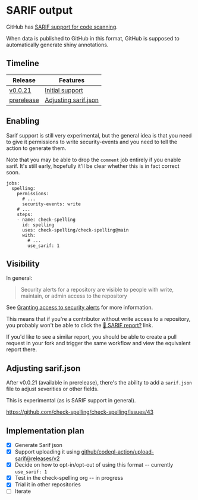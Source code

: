 # SARIF output

GitHub has [SARIF support for code scanning](https://docs.github.com/en/code-security/code-scanning/integrating-with-code-scanning/sarif-support-for-code-scanning).

When data is published to GitHub in this format, GitHub is supposed to automatically generate shiny annotations.

## Timeline

Release | Features
-|-
[v0.0.21](https://github.com/check-spelling/check-spelling/releases/tag/v0.0.21) | [Initial support](#Enabling)
[prerelease](https://github.com/check-spelling/check-spelling/commits/prerelease) | [Adjusting sarif.json](#adjusting-sarifjson)

## Enabling

Sarif support is still very experimental, but the general idea is that you need to give it permissions to write security-events and you need to tell the action to generate them.

Note that you may be able to drop the `comment` job entirely if you enable sarif. It's still early, hopefully it'll be clear whether this is in fact correct soon.

```workflow
jobs:
  spelling:
    permissions:
      # ...
      security-events: write
    # ...
    steps:
    - name: check-spelling
      id: spelling
      uses: check-spelling/check-spelling@main
      with:
        # ...
        use_sarif: 1
```

## Visibility

In general:

> Security alerts for a repository are visible to people with write, maintain, or admin access to the repository

See [Granting access to security alerts](https://docs.github.com/en/repositories/managing-your-repositorys-settings-and-features/enabling-features-for-your-repository/managing-security-and-analysis-settings-for-your-repository#granting-access-to-security-alerts) for more information.

This means that if you're a contributor without write access to a repository, you probably won't be able to click the [👼 SARIF report?](#) link.

If you'd like to see a similar report, you should be able to create a pull request in your fork and trigger the same workflow and view the equivalent report there.

## Adjusting sarif.json

After v0.0.21 (available in prerelease), there's the ability to add a `sarif.json` file to adjust severities or other fields.

This is experimental (as is SARIF support in general).

https://github.com/check-spelling/check-spelling/issues/43

## Implementation plan

- [x] Generate Sarif json
- [x] Support uploading it using [github/codeql-action/upload-sarif@releases/v2](https://github.com/github/codeql-action/tree/releases/v2/upload-sarif)
- [x] Decide on how to opt-in/opt-out of using this format -- currently `use_sarif: 1`
- [x] Test in the check-spelling org -- in progress
- [x] Trial it in other repositories
- [ ] Iterate
